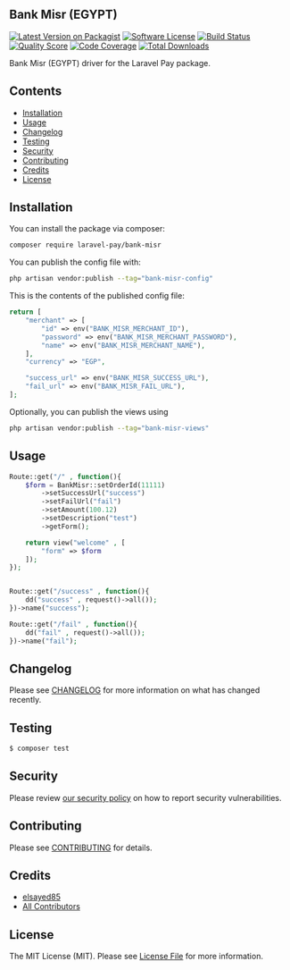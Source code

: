## Bank Misr (EGYPT)

[![Latest Version on Packagist](https://img.shields.io/packagist/v/laravel-pay/bank-misr.svg?style=flat-square)](https://packagist.org/packages/laravel-pay/bank-misr)
[![Software License](https://img.shields.io/badge/license-MIT-brightgreen.svg?style=flat-square)](LICENSE.md)
[![Build Status](https://img.shields.io/travis/laravel-pay/bank-misr/master.svg?style=flat-square)](https://travis-ci.org/laravel-pay/bank-misr)
[![Quality Score](https://img.shields.io/scrutinizer/g/laravel-pay/bank-misr.svg?style=flat-square)](https://scrutinizer-ci.com/g/laravel-pay/bank-misr)
[![Code Coverage](https://img.shields.io/scrutinizer/coverage/g/laravel-pay/bank-misr/master.svg?style=flat-square)](https://scrutinizer-ci.com/g/laravel-pay/bank-misr/?branch=master)
[![Total Downloads](https://img.shields.io/packagist/dt/laravel-pay/bank-misr.svg?style=flat-square)](https://packagist.org/packages/laravel-pay/bank-misr)

Bank Misr (EGYPT) driver for the Laravel Pay package.

## Contents

- [Installation](#installation)
- [Usage](#usage)
- [Changelog](#changelog)
- [Testing](#testing)
- [Security](#security)
- [Contributing](#contributing)
- [Credits](#credits)
- [License](#license)


## Installation

You can install the package via composer:

```bash
composer require laravel-pay/bank-misr
```

You can publish the config file with:

```bash
php artisan vendor:publish --tag="bank-misr-config"
```

This is the contents of the published config file:

```php
return [
    "merchant" => [
        "id" => env("BANK_MISR_MERCHANT_ID"),
        "password" => env("BANK_MISR_MERCHANT_PASSWORD"),
        "name" => env("BANK_MISR_MERCHANT_NAME"),
    ],
    "currency" => "EGP",

    "success_url" => env("BANK_MISR_SUCCESS_URL"),
    "fail_url" => env("BANK_MISR_FAIL_URL"),
];

```

Optionally, you can publish the views using

```bash
php artisan vendor:publish --tag="bank-misr-views"
```

## Usage

```php
Route::get("/" , function(){
    $form = BankMisr::setOrderId(11111)
        ->setSuccessUrl("success")
        ->setFailUrl("fail")
        ->setAmount(100.12)
        ->setDescription("test")
        ->getForm();

    return view("welcome" , [
        "form" => $form
    ]);
});


Route::get("/success" , function(){
    dd("success" , request()->all());
})->name("success");

Route::get("/fail" , function(){
    dd("fail" , request()->all());
})->name("fail");
```

## Changelog

Please see [CHANGELOG](CHANGELOG.md) for more information on what has changed recently.

## Testing

``` bash
$ composer test
```

## Security

Please review [our security policy](../../security/policy) on how to report security vulnerabilities.

## Contributing

Please see [CONTRIBUTING](CONTRIBUTING.md) for details.

## Credits

- [elsayed85](https://github.com/elsayed85)
- [All Contributors](../../contributors)

## License

The MIT License (MIT). Please see [License File](LICENSE.md) for more information.
